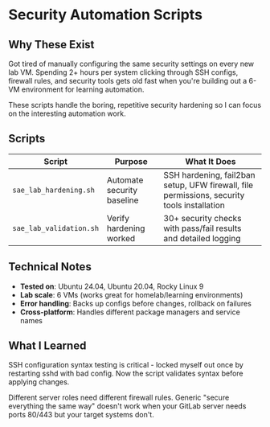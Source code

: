 # Security Automation Scripts

## Why These Exist

Got tired of manually configuring the same security settings on every new lab VM. Spending 2+ hours per system clicking through SSH configs, firewall rules, and security tools gets old fast when you're building out a 6-VM environment for learning automation.

These scripts handle the boring, repetitive security hardening so I can focus on the interesting automation work.

## Scripts

| Script | Purpose | What It Does |
|--------|---------|--------------|
| `sae_lab_hardening.sh` | Automate security baseline | SSH hardening, fail2ban setup, UFW firewall, file permissions, security tools installation |
| `sae_lab_validation.sh` | Verify hardening worked | 30+ security checks with pass/fail results and detailed logging |

## Technical Notes

- **Tested on**: Ubuntu 24.04, Ubuntu 20.04, Rocky Linux 9
- **Lab scale**: 6 VMs (works great for homelab/learning environments)  
- **Error handling**: Backs up configs before changes, rollback on failures
- **Cross-platform**: Handles different package managers and service names

## What I Learned

SSH configuration syntax testing is critical - locked myself out once by restarting sshd with bad config. Now the script validates syntax before applying changes.

Different server roles need different firewall rules. Generic "secure everything the same way" doesn't work when your GitLab server needs ports 80/443 but your target systems don't.